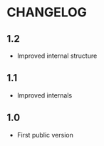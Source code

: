 CHANGELOG
=========

1.2
---
 
 * Improved internal structure

1.1
---

 * Improved internals

1.0
---

 * First public version